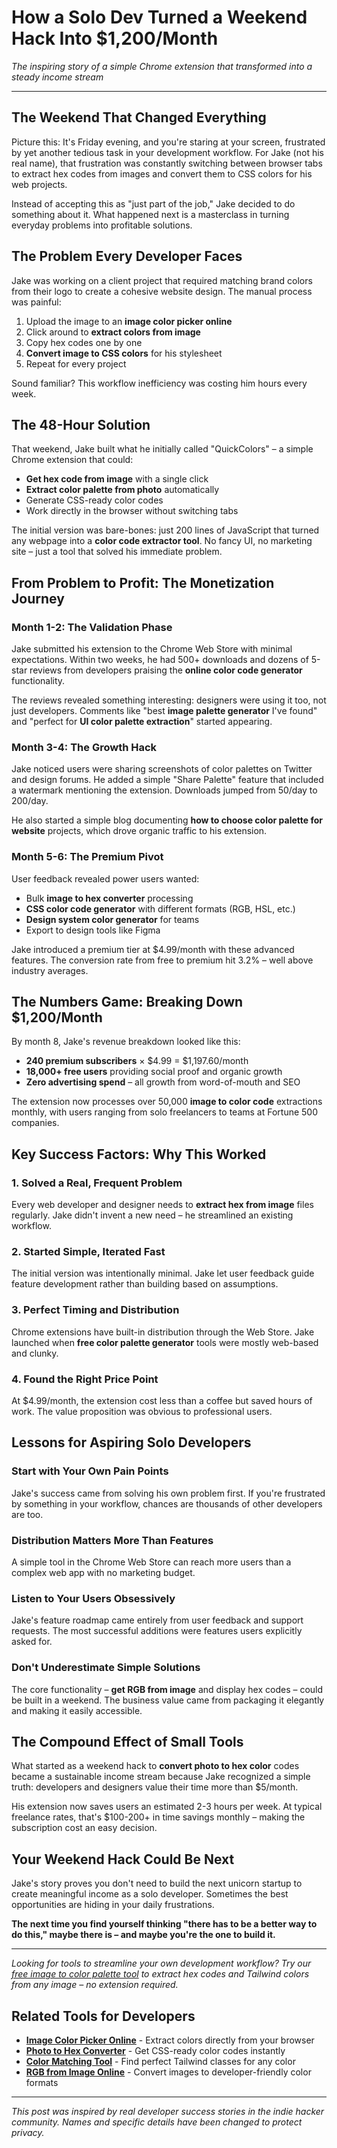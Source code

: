 # How a Solo Dev Turned a Weekend Hack Into $1,200/Month

*The inspiring story of a simple Chrome extension that transformed into a steady income stream*

---

## The Weekend That Changed Everything

Picture this: It's Friday evening, and you're staring at your screen, frustrated by yet another tedious task in your development workflow. For Jake (not his real name), that frustration was constantly switching between browser tabs to extract hex codes from images and convert them to CSS colors for his web projects.

Instead of accepting this as "just part of the job," Jake decided to do something about it. What happened next is a masterclass in turning everyday problems into profitable solutions.

## The Problem Every Developer Faces

Jake was working on a client project that required matching brand colors from their logo to create a cohesive website design. The manual process was painful:

1. Upload the image to an **image color picker online**
2. Click around to **extract colors from image**
3. Copy hex codes one by one
4. **Convert image to CSS colors** for his stylesheet
5. Repeat for every project

Sound familiar? This workflow inefficiency was costing him hours every week.

## The 48-Hour Solution

That weekend, Jake built what he initially called "QuickColors" – a simple Chrome extension that could:

- **Get hex code from image** with a single click
- **Extract color palette from photo** automatically
- Generate CSS-ready color codes
- Work directly in the browser without switching tabs

The initial version was bare-bones: just 200 lines of JavaScript that turned any webpage into a **color code extractor tool**. No fancy UI, no marketing site – just a tool that solved his immediate problem.

## From Problem to Profit: The Monetization Journey

### Month 1-2: The Validation Phase
Jake submitted his extension to the Chrome Web Store with minimal expectations. Within two weeks, he had 500+ downloads and dozens of 5-star reviews from developers praising the **online color code generator** functionality.

The reviews revealed something interesting: designers were using it too, not just developers. Comments like "best **image palette generator** I've found" and "perfect for **UI color palette extraction**" started appearing.

### Month 3-4: The Growth Hack
Jake noticed users were sharing screenshots of color palettes on Twitter and design forums. He added a simple "Share Palette" feature that included a watermark mentioning the extension. Downloads jumped from 50/day to 200/day.

He also started a simple blog documenting **how to choose color palette for website** projects, which drove organic traffic to his extension.

### Month 5-6: The Premium Pivot
User feedback revealed power users wanted:
- Bulk **image to hex converter** processing
- **CSS color code generator** with different formats (RGB, HSL, etc.)
- **Design system color generator** for teams
- Export to design tools like Figma

Jake introduced a premium tier at $4.99/month with these advanced features. The conversion rate from free to premium hit 3.2% – well above industry averages.

## The Numbers Game: Breaking Down $1,200/Month

By month 8, Jake's revenue breakdown looked like this:

- **240 premium subscribers** × $4.99 = $1,197.60/month
- **18,000+ free users** providing social proof and organic growth
- **Zero advertising spend** – all growth from word-of-mouth and SEO

The extension now processes over 50,000 **image to color code** extractions monthly, with users ranging from solo freelancers to teams at Fortune 500 companies.

## Key Success Factors: Why This Worked

### 1. Solved a Real, Frequent Problem
Every web developer and designer needs to **extract hex from image** files regularly. Jake didn't invent a new need – he streamlined an existing workflow.

### 2. Started Simple, Iterated Fast
The initial version was intentionally minimal. Jake let user feedback guide feature development rather than building based on assumptions.

### 3. Perfect Timing and Distribution
Chrome extensions have built-in distribution through the Web Store. Jake launched when **free color palette generator** tools were mostly web-based and clunky.

### 4. Found the Right Price Point
At $4.99/month, the extension cost less than a coffee but saved hours of work. The value proposition was obvious to professional users.

## Lessons for Aspiring Solo Developers

### Start with Your Own Pain Points
Jake's success came from solving his own problem first. If you're frustrated by something in your workflow, chances are thousands of other developers are too.

### Distribution Matters More Than Features
A simple tool in the Chrome Web Store can reach more users than a complex web app with no marketing budget.

### Listen to Your Users Obsessively
Jake's feature roadmap came entirely from user feedback and support requests. The most successful additions were features users explicitly asked for.

### Don't Underestimate Simple Solutions
The core functionality – **get RGB from image** and display hex codes – could be built in a weekend. The business value came from packaging it elegantly and making it easily accessible.

## The Compound Effect of Small Tools

What started as a weekend hack to **convert photo to hex color** codes became a sustainable income stream because Jake recognized a simple truth: developers and designers value their time more than $5/month.

His extension now saves users an estimated 2-3 hours per week. At typical freelance rates, that's $100-200+ in time savings monthly – making the subscription cost an easy decision.

## Your Weekend Hack Could Be Next

Jake's story proves you don't need to build the next unicorn startup to create meaningful income as a solo developer. Sometimes the best opportunities are hiding in your daily frustrations.

**The next time you find yourself thinking "there has to be a better way to do this," maybe there is – and maybe you're the one to build it.**

---

*Looking for tools to streamline your own development workflow? Try our [free image to color palette tool](/) to extract hex codes and Tailwind colors from any image – no extension required.*

## Related Tools for Developers

- **[Image Color Picker Online](/)** - Extract colors directly from your browser
- **[Photo to Hex Converter](/)** - Get CSS-ready color codes instantly
- **[Color Matching Tool](/)** - Find perfect Tailwind classes for any color
- **[RGB from Image Online](/)** - Convert images to developer-friendly color formats

---

*This post was inspired by real developer success stories in the indie hacker community. Names and specific details have been changed to protect privacy.*